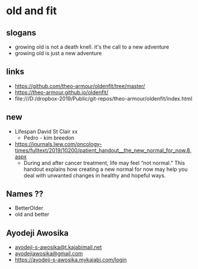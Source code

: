 # old and fit


## slogans

* growing old is not a death knell. it's the call to a new adventure
* growing old is just a new adventure


## links

* https://github.com/theo-armour/oldenfit/tree/master/
* https://theo-armour.github.io/oldenfit/
* file:///D:/dropbox-2019/Public/git-repos/theo-armour/oldenfit/index.html

## new

* Lifespan David St Clair xx
	* Pedro - kim breedon
* https://journals.lww.com/oncology-times/fulltext/2019/10200/patient_handout__the_new_normal_for_now.8.aspx
	* During and after cancer treatment, life may feel “not normal.” This handout explains how creating a new normal for now may help you deal with unwanted changes in healthy and hopeful ways.

## Names ??

* BetterOlder
* old and better


## Ayodeji Awosika

* ayodeji-s-awosika@t.kajabimail.net
* ayodejiawosika@gmail.com
* https://ayodeji-s-awosika.mykajabi.com/login

